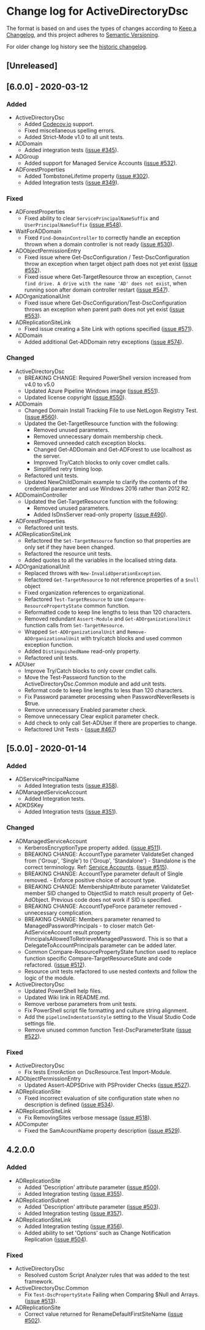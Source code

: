 # Change log for ActiveDirectoryDsc

The format is based on and uses the types of changes according to [Keep a Changelog](https://keepachangelog.com/en/1.0.0/),
and this project adheres to [Semantic Versioning](https://semver.org/spec/v2.0.0.html).

For older change log history see the [historic changelog](HISTORIC_CHANGELOG.md).

## [Unreleased]

## [6.0.0] - 2020-03-12

### Added

- ActiveDirectoryDsc
  - Added [Codecov.io](https://codecov.io) support.
  - Fixed miscellaneous spelling errors.
  - Added Strict-Mode v1.0 to all unit tests.
- ADDomain
  - Added integration tests
    ([issue #345](https://github.com/dsccommunity/ActiveDirectoryDsc/issues/345)).
- ADGroup
  - Added support for Managed Service Accounts
    ([issue #532](https://github.com/dsccommunity/ActiveDirectoryDsc/issues/532)).
- ADForestProperties
  - Added TombstoneLifetime property
    ([issue #302](https://github.com/dsccommunity/ActiveDirectoryDsc/issues/302)).
  - Added Integration tests
    ([issue #349](https://github.com/dsccommunity/ActiveDirectoryDsc/issues/349)).

### Fixed

- ADForestProperties
  - Fixed ability to clear `ServicePrincipalNameSuffix` and `UserPrincipalNameSuffix`
    ([issue #548](https://github.com/PowerShell/ActiveDirectoryDsc/issues/548)).
- WaitForADDomain
  - Fixed `Find-DomainController` to correctly handle an exception thrown when a domain controller is not ready
    ([issue #530](https://github.com/dsccommunity/ActiveDirectoryDsc/issues/530)).
- ADObjectPermissionEntry
  - Fixed issue where Get-DscConfiguration / Test-DscConfiguration throw an exception when target object path does not
    yet exist
    ([issue #552](https://github.com/dsccommunity/ActiveDirectoryDsc/issues/552)).
  - Fixed issue where Get-TargetResource throw an exception, `Cannot find drive. A drive with the name 'AD' does not
    exist`, when running soon after domain controller restart
    ([issue #547](https://github.com/dsccommunity/ActiveDirectoryDsc/issues/547)).
- ADOrganizationalUnit
  - Fixed issue where Get-DscConfiguration/Test-DscConfiguration throws an exception when parent path does not yet exist
    ([issue #553](https://github.com/dsccommunity/ActiveDirectoryDsc/issues/553)).
- ADReplicationSiteLink
  - Fixed issue creating a Site Link with options specified
    ([issue #571](https://github.com/dsccommunity/ActiveDirectoryDsc/issues/571)).
- ADDomain
  - Added additional Get-ADDomain retry exceptions
    ([issue #574](https://github.com/dsccommunity/ActiveDirectoryDsc/issues/574)).

### Changed

- ActiveDirectoryDsc
  - BREAKING CHANGE: Required PowerShell version increased from v4.0 to v5.0
  - Updated Azure Pipeline Windows image
    ([issue #551](https://github.com/dsccommunity/ActiveDirectoryDsc/issues/551)).
  - Updated license copyright
    ([issue #550](https://github.com/dsccommunity/ActiveDirectoryDsc/issues/550)).
- ADDomain
  - Changed Domain Install Tracking File to use NetLogon Registry Test.
    ([issue #560](https://github.com/dsccommunity/ActiveDirectoryDsc/issues/560)).
  - Updated the Get-TargetResource function with the following:
    - Removed unused parameters.
    - Removed unnecessary domain membership check.
    - Removed unneeded catch exception blocks.
    - Changed Get-ADDomain and Get-ADForest to use localhost as the server.
    - Improved Try/Catch blocks to only cover cmdlet calls.
    - Simplified retry timing loop.
  - Refactored unit tests.
  - Updated NewChildDomain example to clarify the contents of the credential parameter and use Windows 2016 rather than
    2012 R2.
- ADDomainController
  - Updated the Get-TargetResource function with the following:
    - Removed unused parameters.
    - Added IsDnsServer read-only property
      ([issue #490](https://github.com/dsccommunity/ActiveDirectoryDsc/issues/490)).
- ADForestProperties
  - Refactored unit tests.
- ADReplicationSiteLink
  - Refactored the `Set-TargetResource` function so that properties are only set if they have been changed.
  - Refactored the resource unit tests.
  - Added quotes to all the variables in the localised string data.
- ADOrganizationalUnit
  - Replaced throws with `New-InvalidOperationException`.
  - Refactored `Get-TargetResource` to not reference properties of a `$null` object
  - Fixed organization references to organizational.
  - Refactored `Test-TargetResource` to use `Compare-ResourcePropertyState` common function.
  - Reformatted code to keep line lengths to less than 120 characters.
  - Removed redundant `Assert-Module` and `Get-ADOrganizationalUnit` function calls from `Set-TargetResource`.
  - Wrapped `Set-ADOrganizationalUnit` and `Remove-ADOrganizationalUnit` with try/catch blocks and used common exception
    function.
  - Added `DistinguishedName` read-only property.
  - Refactored unit tests.
- ADUser
  - Improve Try/Catch blocks to only cover cmdlet calls.
  - Move the Test-Password function to the ActiveDirectoryDsc.Common module and add unit tests.
  - Reformat code to keep line lengths to less than 120 characters.
  - Fix Password parameter processing when PasswordNeverResets is $true.
  - Remove unnecessary Enabled parameter check.
  - Remove unnecessary Clear explicit parameter check.
  - Add check to only call Set-ADUser if there are properties to change.
  - Refactored Unit Tests - ([issue #467](https://github.com/dsccommunity/ActiveDirectoryDsc/issues/467))

## [5.0.0] - 2020-01-14

### Added

- ADServicePrincipalName
  - Added Integration tests
    ([issue #358](https://github.com/dsccommunity/ActiveDirectoryDsc/issues/358)).
- ADManagedServiceAccount
  - Added Integration tests.
- ADKDSKey
  - Added Integration tests
    ([issue #351](https://github.com/dsccommunity/ActiveDirectoryDsc/issues/351)).

### Changed

- ADManagedServiceAccount
  - KerberosEncryptionType property added.
    ([issue #511](https://github.com/dsccommunity/ActiveDirectoryDsc/issues/511)).
  - BREAKING CHANGE: AccountType parameter ValidateSet changed from ('Group', 'Single') to ('Group', 'Standalone') -
    Standalone is the correct terminology.
    Ref: [Service Accounts](https://docs.microsoft.com/en-us/windows/security/identity-protection/access-control/service-accounts).
    ([issue #515](https://github.com/dsccommunity/ActiveDirectoryDsc/issues/515)).
  - BREAKING CHANGE: AccountType parameter default of Single removed. - Enforce positive choice of account type.
  - BREAKING CHANGE: MembershipAttribute parameter ValidateSet member SID changed to ObjectSid to match result property
    of Get-AdObject. Previous code does not work if SID is specified.
  - BREAKING CHANGE: AccountTypeForce parameter removed - unnecessary complication.
  - BREAKING CHANGE: Members parameter renamed to ManagedPasswordPrincipals - to closer match Get-AdServiceAccount result
    property PrincipalsAllowedToRetrieveManagedPassword. This is so that a DelegateToAccountPrincipals parameter can be
    added later.
  - Common Compare-ResourcePropertyState function used to replace function specific Compare-TargetResourceState and code
    refactored.
    ([issue #512](https://github.com/dsccommunity/ActiveDirectoryDsc/issues/512)).
  - Resource unit tests refactored to use nested contexts and follow the logic of the module.
- ActiveDirectoryDsc
  - Updated PowerShell help files.
  - Updated Wiki link in README.md.
  - Remove verbose parameters from unit tests.
  - Fix PowerShell script file formatting and culture string alignment.
  - Add the `pipelineIndentationStyle` setting to the Visual Studio Code settings file.
  - Remove unused common function Test-DscParameterState
    ([issue #522](https://github.com/dsccommunity/ActiveDirectoryDsc/issues/522)).

### Fixed

- ActiveDirectoryDsc
  - Fix tests ErrorAction on DscResource.Test Import-Module.
- ADObjectPermissionEntry
  - Updated Assert-ADPSDrive with PSProvider Checks
    ([issue #527](https://github.com/dsccommunity/ActiveDirectoryDsc/issues/527)).
- ADReplicationSite
  - Fixed incorrect evaluation of site configuration state when no description is defined
    ([issue #534](https://github.com/dsccommunity/ActiveDirectoryDsc/issues/534)).
- ADReplicationSiteLink
  - Fix RemovingSites verbose message
    ([issue #518](https://github.com/dsccommunity/ActiveDirectoryDsc/issues/518)).
- ADComputer
  - Fixed the SamAcountName property description
    ([issue #529](https://github.com/dsccommunity/ActiveDirectoryDsc/issues/529)).

## 4.2.0.0

### Added

- ADReplicationSite
  - Added 'Description' attribute parameter
    ([issue #500](https://github.com/dsccommunity/ActiveDirectoryDsc/issues/500)).
  - Added Integration testing
    ([issue #355](https://github.com/dsccommunity/ActiveDirectoryDsc/issues/355)).
- ADReplicationSubnet
  - Added 'Description' attribute parameter
    ([issue #503](https://github.com/dsccommunity/ActiveDirectoryDsc/issues/500)).
  - Added Integration testing
    ([issue #357](https://github.com/dsccommunity/ActiveDirectoryDsc/issues/357)).
- ADReplicationSiteLink
  - Added Integration testing
    ([issue #356](https://github.com/dsccommunity/ActiveDirectoryDsc/issues/356)).
  - Added ability to set 'Options' such as Change Notification Replication
    ([issue #504](https://github.com/dsccommunity/ActiveDirectoryDsc/issues/504)).

### Fixed

- ActiveDirectoryDsc
  - Resolved custom Script Analyzer rules that was added to the test framework.
- ActiveDirectoryDsc.Common
  - Fix `Test-DscPropertyState` Failing when Comparing $Null and Arrays.
    ([issue #513](https://github.com/dsccommunity/ActiveDirectoryDsc/issues/513)).
- ADReplicationSite
  - Correct value returned for RenameDefaultFirstSiteName
    ([issue #502](https://github.com/dsccommunity/ActiveDirectoryDsc/issues/502)).
